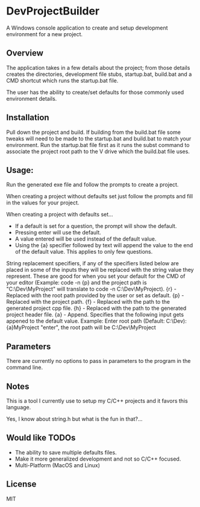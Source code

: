DevProjectBuilder
=======

A Windows console application to create and setup development environment for a new project.

Overview
--------
The application takes in a few details about the project; from those details creates the directories, development file stubs, startup.bat, build.bat and a CMD shortcut which runs the startup.bat file.

The user has the ability to create/set defaults for those commonly used environment details.

Installation
------------
Pull down the project and build. If building from the build.bat file some tweaks will need to be made to the startup.bat and build.bat to match your environment.  Run the startup.bat file first as it runs the subst command to associate the project root path to the V drive which the build.bat file uses.

Usage:
-------
Run the generated exe file and follow the prompts to create a project.

When creating a project without defaults set just follow the prompts and fill in the values for your project.

When creating a project with defaults set...
 - If a default is set for a question, the prompt will show the default.
 - Pressing enter will use the default.
 - A value entered will be used instead of the default value.
 - Using the {a} specifier followed by text will append the value to the end of the default value.  This applies to only few questions.

String replacement specifiers, if any of the specifiers listed below are placed in some of the inputs they will be replaced with the string value they represent.  These are good for when you set your default for the CMD of your editor (Example: code -n {p} and the project path is "C:\Dev\MyProject" will translate to code -n C:\Dev\MyProject).
{r} - Replaced with the root path provided by the user or set as default.
{p} - Replaced with the project path.
{f} - Replaced with the path to the generated project cpp file.
{h} - Replaced with the path to the generated project header file.
{a} - Append. Specifies that the following input gets appened to the default value. Example: Enter root path (Default: C:\Dev\): {a}MyProject "enter", the root path will be C:\Dev\MyProject

Parameters
----------
There are currently no options to pass in parameters to the program in the command line.

Notes
-----
This is a tool I currently use to setup my C/C++ projects and it favors this language.

Yes, I know about string.h but what is the fun in that?...

Would like TODOs
----------------
- The ability to save multiple defaults files.
- Make it more generalized development and not so C/C++ focused.
- Multi-Platform (MacOS and Linux)

License
-------
MIT
